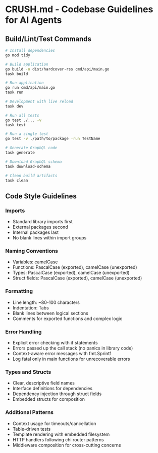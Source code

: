 # CRUSH.md - Codebase Guidelines for AI Agents

## Build/Lint/Test Commands

```bash
# Install dependencies
go mod tidy

# Build application
go build -o dist/hardcover-rss cmd/api/main.go
task build

# Run application
go run cmd/api/main.go
task run

# Development with live reload
task dev

# Run all tests
go test ./... -v
task test

# Run a single test
go test -v ./path/to/package -run TestName

# Generate GraphQL code
task generate

# Download GraphQL schema
task download-schema

# Clean build artifacts
task clean
```

## Code Style Guidelines

### Imports
- Standard library imports first
- External packages second
- Internal packages last
- No blank lines within import groups

### Naming Conventions
- Variables: camelCase
- Functions: PascalCase (exported), camelCase (unexported)
- Types: PascalCase (exported), camelCase (unexported)
- Struct fields: PascalCase (exported), camelCase (unexported)

### Formatting
- Line length: ~80-100 characters
- Indentation: Tabs
- Blank lines between logical sections
- Comments for exported functions and complex logic

### Error Handling
- Explicit error checking with if statements
- Errors passed up the call stack (no panics in library code)
- Context-aware error messages with fmt.Sprintf
- Log fatal only in main functions for unrecoverable errors

### Types and Structs
- Clear, descriptive field names
- Interface definitions for dependencies
- Dependency injection through struct fields
- Embedded structs for composition

### Additional Patterns
- Context usage for timeouts/cancellation
- Table-driven tests
- Template rendering with embedded filesystem
- HTTP handlers following chi router patterns
- Middleware composition for cross-cutting concerns
